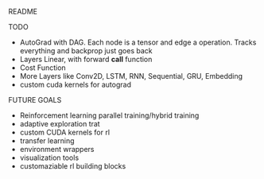README

TODO
- AutoGrad with DAG. Each node is a tensor and edge a operation. Tracks everything and backprop just goes back
- Layers Linear, with forward __call__ function
- Cost Function
- More Layers like Conv2D, LSTM, RNN, Sequential, GRU, Embedding
- custom cuda kernels for autograd

FUTURE GOALS
- Reinforcement learning parallel training/hybrid training 
- adaptive exploration trat
- custom CUDA kernels for rl
- transfer learning
- environment wrappers
- visualization tools 
- customaziable rl building blocks
